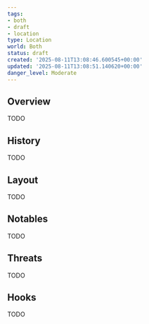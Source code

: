 ```yaml
---
tags:
- both
- draft
- location
type: Location
world: Both
status: draft
created: '2025-08-11T13:08:46.600545+00:00'
updated: '2025-08-11T13:08:51.140620+00:00'
danger_level: Moderate
---
```



## Overview

TODO
## History

TODO
## Layout

TODO
## Notables

TODO
## Threats

TODO
## Hooks

TODO
